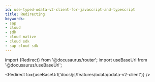 ```yaml
---
id: use-typed-odata-v2-client-for-javascript-and-typescript
title: Redirecting
keywords:
- sap
- cloud
- sdk
- cloud native
- cloud sdk
- sap cloud sdk
---
```


import {Redirect} from '@docusaurus/router';
import useBaseUrl from '@docusaurus/useBaseUrl';

<Redirect to={useBaseUrl('docs/js/features/odata/odata-v2-client')} />

